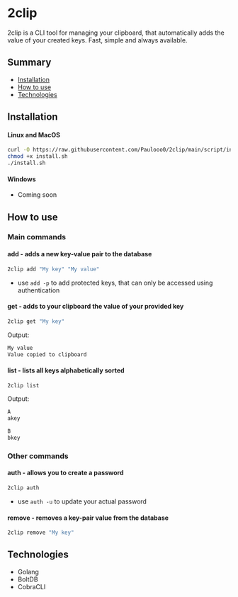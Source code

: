 # 2clip

2clip is a CLI tool for managing your clipboard, that automatically adds the value of your created keys. Fast, simple and always available.

## Summary
* [Installation](#installation)
* [How to use](#how-to-use)
* [Technologies](#technologies)

<h2 id="installation">Installation</h2>

#### Linux and MacOS
   ```sh
   curl -O https://raw.githubusercontent.com/Paulooo0/2clip/main/script/install_2clip.sh
   chmod +x install.sh
   ./install.sh
   ```

#### Windows
* Coming soon

<h2 id="how-to-use">How to use</h2>

### Main commands
#### add - adds a new key-value pair to the database
```bash
2clip add "My key" "My value"
```
* use `add -p` to add protected keys, that can only be accessed using authentication
#### get - adds to your clipboard the value of your provided key
```bash
2clip get "My key"
```
Output:
```bash
My value
Value copied to clipboard
```
#### list - lists all keys alphabetically sorted
```bash
2clip list
```
Output:
```bash
A
akey

B
bkey
```

### Other commands
#### auth - allows you to create a password
```bash
2clip auth
```
* use `auth -u` to update your actual password
#### remove - removes a key-pair value from the database
```bash
2clip remove "My key"
```

<h2 id="technologies">Technologies</h2>

* Golang
* BoltDB
* CobraCLI
